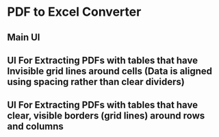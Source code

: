 # PDF to Excel Converter

## Main UI


## UI For Extracting PDFs with tables that have Invisible grid lines around cells (Data is aligned using spacing rather than clear dividers)


## UI For Extracting PDFs with tables that have clear, visible borders (grid lines) around rows and columns
